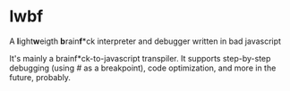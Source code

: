 # lwbf
A **l**ight**w**eigth **b**rain**f***ck interpreter and debugger written in bad javascript

It's mainly a brainf*ck-to-javascript transpiler. It supports step-by-step debugging (using *#* as a breakpoint), code optimization, and more in the future, probably.
